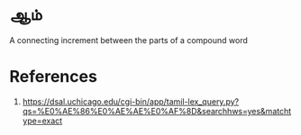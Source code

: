 # ஆம்
A connecting increment between the parts of a compound word

# References
1. https://dsal.uchicago.edu/cgi-bin/app/tamil-lex_query.py?qs=%E0%AE%86%E0%AE%AE%E0%AF%8D&searchhws=yes&matchtype=exact
